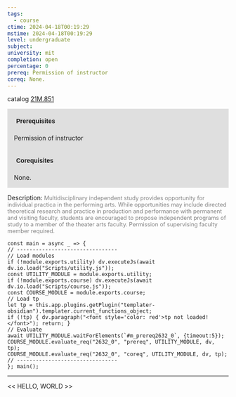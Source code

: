 ```yaml
---
tags:
  - course
ctime: 2024-04-18T00:19:29
mstime: 2024-04-18T00:19:29
level: undergraduate
subject: 
university: mit
completion: open
percentage: 0
prereq: Permission of instructor
coreq: None.
---
```


catalog [21M.851](http://student.mit.edu/catalog/m21Mb.html#21M.851)

<span style="display: block; padding: 15px; background-color: rgb(100, 100, 100, 0.2);"><font id="m_prereq2632_0" style="display: block; font-family: Arial, sans-serif; font-weight: bold; padding: 5px">Prerequisites</font><br><span id="prereq2632_0">Permission of instructor</span></span>
<span style="display: block; padding: 15px; background-color: rgb(100, 100, 100, 0.2);"><font id="m_coreq2632_0" style="display: block; font-family: Arial, sans-serif; font-weight: bold; padding: 5px">Corequisites</font><br><span id="coreq2632_0">None.</span></span>

<font style="">Description:</font>
<font style="color: grey; font-size: 0.8rem;">Multidisciplinary independent study provides opportunity for individual practica in the performing arts. While opportunities may include directed theoretical research and practice in production and performance with permanent and visiting faculty, students are encouraged to propose independent programs of study to a member of the theater arts faculty. Permission of supervising faculty member required.</font>

```dataviewjs
const main = async _ => {
// --------------------------------
// Load modules
if (!module.exports.utility) dv.executeJs(await dv.io.load("Scripts/utility.js"));
const UTILITY_MODULE = module.exports.utility;
if (!module.exports.course) dv.executeJs(await dv.io.load("Scripts/course.js"));
const COURSE_MODULE = module.exports.course;
// Load tp
let tp = this.app.plugins.getPlugin("templater-obsidian").templater.current_functions_object;
if (!tp) { dv.paragraph("<font style='color: red'>tp not loaded!</font>"); return; }
// Evaluate
await UTILITY_MODULE.waitForElements(`#m_prereq2632_0`, {timeout:5});
COURSE_MODULE.evaluate_req("2632_0", "prereq", UTILITY_MODULE, dv, tp);
COURSE_MODULE.evaluate_req("2632_0", "coreq", UTILITY_MODULE, dv, tp);
// --------------------------------
}; main();
```

---

<< HELLO, WORLD >>
